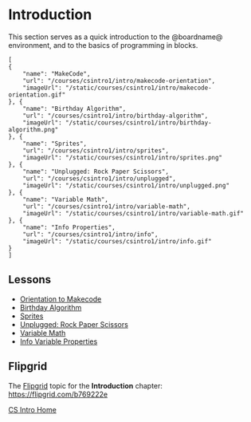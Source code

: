 # Introduction

This section serves as a quick introduction to the @boardname@ environment, and to the basics of programming in blocks.

```codecard
[
{
    "name": "MakeCode",
    "url": "/courses/csintro1/intro/makecode-orientation",
    "imageUrl": "/static/courses/csintro1/intro/makecode-orientation.gif"
}, {
    "name": "Birthday Algorithm",
    "url": "/courses/csintro1/intro/birthday-algorithm",
    "imageUrl": "/static/courses/csintro1/intro/birthday-algorithm.png"
}, {
    "name": "Sprites",
    "url": "/courses/csintro1/intro/sprites",
    "imageUrl": "/static/courses/csintro1/intro/sprites.png"
}, {
    "name": "Unplugged: Rock Paper Scissors",
    "url": "/courses/csintro1/intro/unplugged",
    "imageUrl": "/static/courses/csintro1/intro/unplugged.png"
}, {
    "name": "Variable Math",
    "url": "/courses/csintro1/intro/variable-math",
    "imageUrl": "/static/courses/csintro1/intro/variable-math.gif"
}, {
    "name": "Info Properties",
    "url": "/courses/csintro1/intro/info",
    "imageUrl": "/static/courses/csintro1/intro/info.gif"
}
]
```

## Lessons

* [Orientation to Makecode](/courses/csintro1/intro/makecode-orientation)
* [Birthday Algorithm](/courses/csintro1/intro/birthday-algorithm)
* [Sprites](/courses/csintro1/intro/sprites)
* [Unplugged: Rock Paper Scissors](/courses/csintro1/intro/unplugged)
* [Variable Math](/courses/csintro1/intro/variable-math)
* [Info Variable Properties](/courses/csintro1/intro/info)

## Flipgrid

The [Flipgrid](https://info.flipgrid.com/) topic for the **Introduction** chapter: https://flipgrid.com/b769222e

[CS Intro Home](/courses/csintro1)
